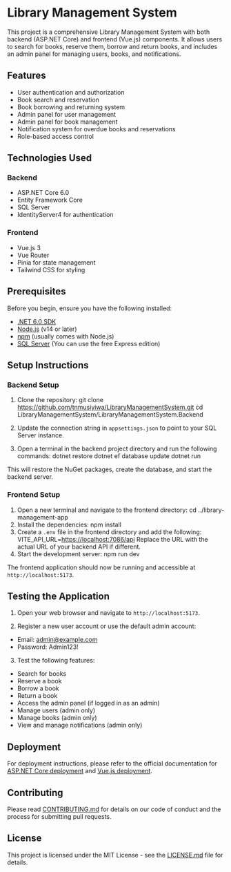# Library Management System

This project is a comprehensive Library Management System with both backend (ASP.NET Core) and frontend (Vue.js) components. It allows users to search for books, reserve them, borrow and return books, and includes an admin panel for managing users, books, and notifications.

## Features

- User authentication and authorization
- Book search and reservation
- Book borrowing and returning system
- Admin panel for user management
- Admin panel for book management
- Notification system for overdue books and reservations
- Role-based access control

## Technologies Used

### Backend
- ASP.NET Core 6.0
- Entity Framework Core
- SQL Server
- IdentityServer4 for authentication

### Frontend
- Vue.js 3
- Vue Router
- Pinia for state management
- Tailwind CSS for styling

## Prerequisites

Before you begin, ensure you have the following installed:
- [.NET 6.0 SDK](https://dotnet.microsoft.com/download/dotnet/6.0)
- [Node.js](https://nodejs.org/) (v14 or later)
- [npm](https://www.npmjs.com/) (usually comes with Node.js)
- [SQL Server](https://www.microsoft.com/en-us/sql-server/sql-server-downloads) (You can use the free Express edition)

## Setup Instructions

### Backend Setup

1. Clone the repository:
   git clone https://github.com/tnmusiyiwa/LibraryManagementSystem.git
   cd LibraryManagementSystem/LibraryManagementSystem.Backend
2. Update the connection string in `appsettings.json` to point to your SQL Server instance.

3. Open a terminal in the backend project directory and run the following commands:
   dotnet restore
   dotnet ef database update
   dotnet run

This will restore the NuGet packages, create the database, and start the backend server.

### Frontend Setup

1. Open a new terminal and navigate to the frontend directory:
   cd ../library-management-app
2. Install the dependencies:
   npm install
3. Create a `.env` file in the frontend directory and add the following:
   VITE_API_URL=[https://localhost:7086/api](https://localhost:7086/api)
  Replace the URL with the actual URL of your backend API if different.
4. Start the development server:
   npm run dev

The frontend application should now be running and accessible at `http://localhost:5173`.

## Testing the Application

1. Open your web browser and navigate to `http://localhost:5173`.

2. Register a new user account or use the default admin account:
- Email: admin@example.com
- Password: Admin123!

3. Test the following features:
- Search for books
- Reserve a book
- Borrow a book
- Return a book
- Access the admin panel (if logged in as an admin)
- Manage users (admin only)
- Manage books (admin only)
- View and manage notifications (admin only)


## Deployment

For deployment instructions, please refer to the official documentation for [ASP.NET Core deployment](https://docs.microsoft.com/en-us/aspnet/core/host-and-deploy/?view=aspnetcore-6.0) and [Vue.js deployment](https://cli.vuejs.org/guide/deployment.html).

## Contributing

Please read [CONTRIBUTING.md](CONTRIBUTING.md) for details on our code of conduct and the process for submitting pull requests.

## License

This project is licensed under the MIT License - see the [LICENSE.md](LICENSE.md) file for details.
